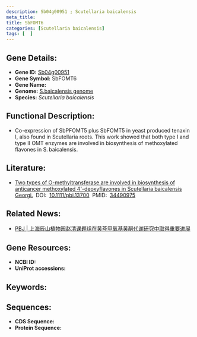 ```yaml
---
description: Sb04g00951 ; Scutellaria baicalensis
meta_title:
title: SbFOMT6
categories: [Scutellaria baicalensis]
tags: [  ]
---
```


## Gene Details:
- **Gene ID:**	[Sb04g00951]()
- **Gene Symbol:** SbFOMT6
- **Gene Name:** 
- **Genome:** [S.baicalensis genome]()
- **Species:** *Scutellaria baicalensis*

## Functional Description:
   - Co-expression of SbPFOMT5 plus SbFOMT5 in yeast produced tenaxin I, also found in Scutellaria roots.  This work showed that both type I and type II OMT enzymes are involved in biosynthesis of methoxylated flavones in S. baicalensis.

## Literature:
   - [Two types of O-methyltransferase are involved in biosynthesis of anticancer methoxylated 4&#x27;-deoxyflavones in Scutellaria baicalensis Georgi.]( https://onlinelibrary.wiley.com/doi/10.1111/pbi.13700)&nbsp;&nbsp;DOI:&nbsp;&nbsp;[10.1111/pbi.13700](https://onlinelibrary.wiley.com/doi/10.1111/pbi.13700)&nbsp;&nbsp;PMID:&nbsp;&nbsp;[34490975](https://pubmed.ncbi.nlm.nih.gov/34490975/)

## Related News:
   - [PBJ | 上海辰山植物园赵清课题组在黄芩甲氧基黄酮代谢研究中取得重要进展](https://mp.weixin.qq.com/s?__biz=Mzg3MDEwNDEyMg==&mid=2247516983&idx=2&sn=7008b900d935919ff52ea752f4945668&chksm=ce902e62f9e7a774ad37515644527519f0a5b4294c811a56daa2bc8b7adfef2a137cd8fb4312&scene=27#wechat_redirect)

## Gene Resources:
- **NCBI ID:** [](https://www.ncbi.nlm.nih.gov/gene/?term=)
- **UniProt accessions:** [](https://www.uniprot.org/uniprotkb//entry)

## Keywords:


## Sequences:
- **CDS Sequence:**
- **Protein Sequence:**
